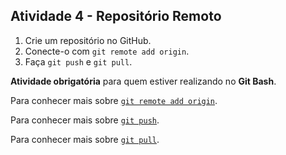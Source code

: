 ## Atividade 4 - Repositório Remoto
1. Crie um repositório no GitHub.
2. Conecte-o com `git remote add origin`.
3. Faça `git push` e `git pull`.

**Atividade obrigatória** para quem estiver realizando no **Git Bash**.

Para conhecer mais sobre [`git remote add origin`](https://git-scm.com/docs/git-remote/pt_BR).

Para conhecer mais sobre [`git push`](https://git-scm.com/docs/git-push/pt_BR).

Para conhecer mais sobre [`git pull`](https://git-scm.com/docs/git-pull/pt_BR).